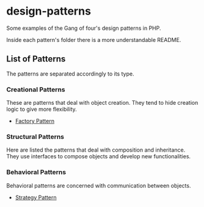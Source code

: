 # design-patterns
Some examples of the Gang of four's design patterns in PHP.

Inside each pattern's folder there is a more understandable README.

## List of Patterns

The patterns are separated accordingly to its type.

### Creational Patterns

These are patterns that deal with object creation. They tend to hide creation logic to give more flexibility.

- [Factory Pattern](https://github.com/pedrozan/design-patterns/tree/master/Factory)

### Structural Patterns

Here are listed the patterns that deal with composition and inheritance. They use interfaces to compose objects and develop new functionalities.

### Behavioral Patterns

Behavioral patterns are concerned with communication between objects.

- [Strategy Pattern](https://github.com/pedrozan/design-patterns/tree/master/Strategy)
